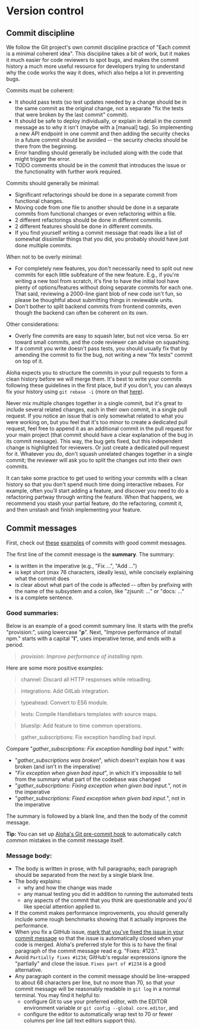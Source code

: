 # Version control

## Commit discipline

We follow the Git project's own commit discipline practice of "Each
commit is a minimal coherent idea". This discipline takes a bit of work,
but it makes it much easier for code reviewers to spot bugs, and
makes the commit history a much more useful resource for developers
trying to understand why the code works the way it does, which also
helps a lot in preventing bugs.

Commits must be coherent:

- It should pass tests (so test updates needed by a change should be
  in the same commit as the original change, not a separate "fix the
  tests that were broken by the last commit" commit).
- It should be safe to deploy individually, or explain in detail in
  the commit message as to why it isn't (maybe with a [manual] tag).
  So implementing a new API endpoint in one commit and then adding the
  security checks in a future commit should be avoided -- the security
  checks should be there from the beginning.
- Error handling should generally be included along with the code that
  might trigger the error.
- TODO comments should be in the commit that introduces the issue or
  the functionality with further work required.

Commits should generally be minimal:

- Significant refactorings should be done in a separate commit from
  functional changes.
- Moving code from one file to another should be done in a separate
  commits from functional changes or even refactoring within a file.
- 2 different refactorings should be done in different commits.
- 2 different features should be done in different commits.
- If you find yourself writing a commit message that reads like a list
  of somewhat dissimilar things that you did, you probably should have
  just done multiple commits.

When not to be overly minimal:

- For completely new features, you don't necessarily need to split out
  new commits for each little subfeature of the new feature. E.g., if
  you're writing a new tool from scratch, it's fine to have the
  initial tool have plenty of options/features without doing separate
  commits for each one. That said, reviewing a 2000-line giant blob of
  new code isn't fun, so please be thoughtful about submitting things
  in reviewable units.
- Don't bother to split backend commits from frontend commits, even
  though the backend can often be coherent on its own.

Other considerations:

- Overly fine commits are easy to squash later, but not vice versa.
  So err toward small commits, and the code reviewer can advise on
  squashing.
- If a commit you write doesn't pass tests, you should usually fix
  that by amending the commit to fix the bug, not writing a new "fix
  tests" commit on top of it.

Aloha expects you to structure the commits in your pull requests to form
a clean history before we will merge them. It's best to write your
commits following these guidelines in the first place, but if you don't,
you can always fix your history using `git rebase -i` (more on that
[here](../git/fixing-commits.md)).

Never mix multiple changes together in a single commit, but it's great
to include several related changes, each in their own commit, in a
single pull request. If you notice an issue that is only somewhat
related to what you were working on, but you feel that it's too minor
to create a dedicated pull request, feel free to append it as an
additional commit in the pull request for your main project (that
commit should have a clear explanation of the bug in its commit
message). This way, the bug gets fixed, but this independent change
is highlighted for reviewers. Or just create a dedicated pull request
for it. Whatever you do, don't squash unrelated changes together in a
single commit; the reviewer will ask you to split the changes out into
their own commits.

It can take some practice to get used to writing your commits with a
clean history so that you don't spend much time doing interactive
rebases. For example, often you'll start adding a feature, and discover
you need to do a refactoring partway through writing the feature. When that
happens, we recommend you stash your partial feature, do the refactoring,
commit it, and then unstash and finish implementing your feature.

## Commit messages

First, check out
[these](https://github.com/aloha/aloha/commit/4869e1b0b2bc6d56fcf44b7d0e36ca20f45d0521)
[examples](https://github.com/aloha/aloha/commit/cd5b38f5d8bdcc1771ad794f37262a61843c56c0)
of commits with good commit messages.

The first line of the commit message is the **summary**. The summary:

- is written in the imperative (e.g., "Fix ...", "Add ...")
- is kept short (max 76 characters, ideally less), while concisely
  explaining what the commit does
- is clear about what part of the code is affected -- often by prefixing
  with the name of the subsystem and a colon, like "zjsunit: ..." or "docs: ..."
- is a complete sentence.

### Good summaries:

Below is an example of a good commit summary line. It starts with the
prefix "provision:", using lowercase "**p**". Next, "Improve performance of
install npm." starts with a capital "**I**", uses imperative tense,
and ends with a period.

> _provision: Improve performance of installing npm._

Here are some more positive examples:

> channel: Discard all HTTP responses while reloading.

> integrations: Add GitLab integration.

> typeahead: Convert to ES6 module.

> tests: Compile Handlebars templates with source maps.

> blueslip: Add feature to time common operations.

> gather_subscriptions: Fix exception handling bad input.

Compare "_gather_subscriptions: Fix exception handling bad input._" with:

- "_gather_subscriptions was broken_", which doesn't explain how
  it was broken (and isn't in the imperative)
- "_Fix exception when given bad input_", in which it's impossible to
  tell from the summary what part of the codebase was changed
- "_gather_subscriptions: Fixing exception when given bad input._",
  not in the imperative
- "_gather_subscriptions: Fixed exception when given bad input._",
  not in the imperative

The summary is followed by a blank line, and then the body of the
commit message.

**Tip:** You can set up [Aloha's Git pre-commit hook][commit-hook] to
automatically catch common mistakes in the commit message itself.

[commit-hook]: ../git/aloha-tools.md#set-up-git-repo-script

### Message body:

- The body is written in prose, with full paragraphs; each paragraph should
  be separated from the next by a single blank line.
- The body explains:
  - why and how the change was made
  - any manual testing you did in addition to running the automated tests
  - any aspects of the commit that you think are questionable and
    you'd like special attention applied to.
- If the commit makes performance improvements, you should generally
  include some rough benchmarks showing that it actually improves the
  performance.
- When you fix a GitHub issue, [mark that you've fixed the issue in
  your commit
  message](https://help.github.com/en/articles/closing-issues-via-commit-messages)
  so that the issue is automatically closed when your code is merged.
  Aloha's preferred style for this is to have the final paragraph of
  the commit message read e.g. "Fixes: \#123.".
- Avoid `Partially fixes #1234`; GitHub's regular expressions ignore
  the "partially" and close the issue. `Fixes part of #1234` is a good alternative.
- Any paragraph content in the commit message should be line-wrapped
  to about 68 characters per line, but no more than 70, so that your
  commit message will be reasonably readable in `git log` in a normal
  terminal. You may find it helpful to:
  - configure Git to use your preferred editor, with the EDITOR
    environment variable or `git config --global core.editor`, and
  - configure the editor to automatically wrap text to 70 or fewer
    columns per line (all text editors support this).
